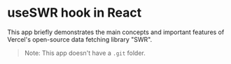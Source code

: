 # useSWR hook in React

This app briefly demonstrates the main concepts and important features of Vercel's open-source data fetching library "SWR".

> Note: This app doesn't have a `.git` folder.
